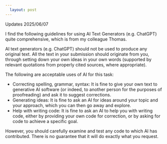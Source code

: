 ```yaml
---
  layout: post
---
```


Updates 2025/06/07

I find the following guidelines for using AI Text Generators (e.g. ChatGPT) quite comprehensive, which is from my colleague Thomas.

AI text generators (e.g. ChatGPT) should not be used to produce any original text. All the text in your submission should originate from you, through setting down your own ideas in your own words (supported by relevant quotations from properly cited sources, where appropriate).

The following are acceptable uses of AI for this task:

- Correcting spelling, grammar, syntax: It is fine to give your own text to generative AI software (or indeed, to another person for the purposes of proofreading) and ask it to suggest corrections.
- Generating ideas: It is fine to ask an AI for ideas around your topic and your approach, which you can then go away and explore.
- Help with writing code: It is fine to ask an AI to help you with writing code, either by providing your own code for correction, or by asking for code to achieve a specific goal.

However, you should carefully examine and test any code to which AI has contributed. There is no guarantee that it will do exactly what you request.
